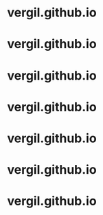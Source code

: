 # vergil.github.io
# vergil.github.io
# vergil.github.io
# vergil.github.io
# vergil.github.io
# vergil.github.io
# vergil.github.io
